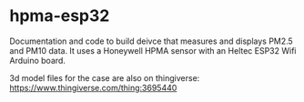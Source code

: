 # hpma-esp32
Documentation and code to build deivce that measures and displays PM2.5 and PM10 data. It uses a Honeywell HPMA sensor with an 
Heltec ESP32 Wifi Arduino board. 

3d model files for the case are also on thingiverse:
https://www.thingiverse.com/thing:3695440
